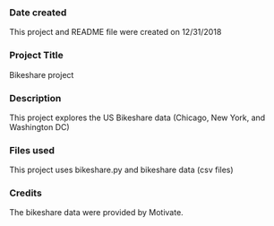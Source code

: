 ### Date created
This project and README file were created on 12/31/2018

### Project Title
Bikeshare project

### Description
This project explores the US Bikeshare data (Chicago, New York, and Washington DC)

### Files used
This project uses bikeshare.py and bikeshare data (csv files)

### Credits
The bikeshare data were provided by Motivate. 
